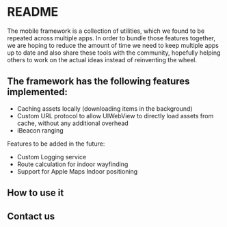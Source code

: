 # README #

The mobile framework is a collection of utilities, which we found to be repeated across multiple apps. In order to bundle those features together, we are hoping to reduce the amount of time we need to keep multiple apps up to date and also share these tools with the community, hopefully helping others to work on the actual ideas instead of reinventing the wheel.

## The framework has the following features implemented: ##

* Caching assets locally (downloading items in the background)
* Custom URL protocol to allow UIWebView to directly load assets from cache, without any additional overhead
* iBeacon ranging

Features to be added in the future:
* Custom Logging service
* Route calculation for indoor wayfinding
* Support for Apple Maps Indoor positioning

## How to use it ##

## Contact us ##